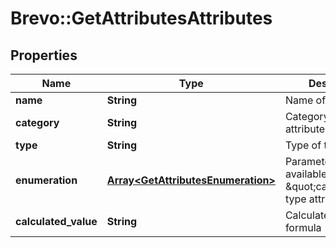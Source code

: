 # Brevo::GetAttributesAttributes

## Properties
Name | Type | Description | Notes
------------ | ------------- | ------------- | -------------
**name** | **String** | Name of the attribute | 
**category** | **String** | Category of the attribute | 
**type** | **String** | Type of the attribute | [optional] 
**enumeration** | [**Array&lt;GetAttributesEnumeration&gt;**](GetAttributesEnumeration.md) | Parameter only available for \&quot;category\&quot; type attributes. | [optional] 
**calculated_value** | **String** | Calculated value formula | [optional] 


